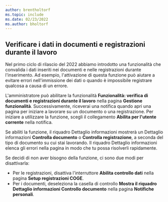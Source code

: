 ```yaml
---
author: brentholtorf
ms.topic: include
ms.date: 02/23/2022
ms.author: bholtorf
---
```

## <a name="check-data-in-documents-and-journals-while-you-work"></a>Verificare i dati in documenti e registrazioni durante il lavoro

Nel primo ciclo di rilascio del 2022 abbiamo introdotto una funzionalità che convalida i dati inseriti nei documenti e nelle registrazioni durante l'inserimento. Ad esempio, l'attivazione di questa funzione può aiutare a evitare errori nell'immissione dei dati o quando è impossibile registrare qualcosa a causa di un errore. 

L'amministratore può abilitare la funzionalità **Funzionalità: verifica di documenti e registrazioni durante il lavoro** nella pagina **Gestione funzionalità**. Successivamente, riceverai una notifica quando apri una pagina per iniziare a lavorare su un documento o una registrazione. Per iniziare a utilizzare la funzione, scegli il collegamento **Abilita per l'utente corrente** nella notifica. 

Se abiliti la funzione, il riquadro Dettaglio informazioni mostrerà un Dettaglio informazioni **Controlla documento** o **Controlla registrazione**, a seconda del tipo di documento su cui stai lavorando. Il riquadro Dettaglio informazioni elenca gli errori nella pagina in modo che tu possa risolverli rapidamente.

Se decidi di non aver bisogno della funzione, ci sono due modi per disattivarla:

* Per le registrazioni, disattiva l'interruttore **Abilita controllo dati** nella pagina **Setup registrazioni COGE**.
* Per i documenti, deseleziona la casella di controllo **Mostra il riquadro Dettaglio informazioni Controllo documento** nella pagina **Notifiche personali**.
